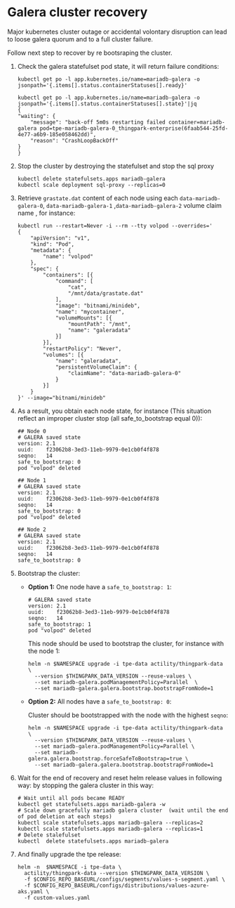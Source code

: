# Galera cluster recovery

Major kubernetes cluster outage or accidental volontary disruption can lead to loose galera quorum and to a full cluster failure. 

Follow next step to recover by re bootsraping the cluster. 

1.  Check the galera statefulset pod state, it will return failure conditions:

    ```shell
    kubectl get po -l app.kubernetes.io/name=mariadb-galera -o jsonpath='{.items[].status.containerStatuses[].ready}'
    ```
    ```shell
    kubectl get po -l app.kubernetes.io/name=mariadb-galera -o jsonpath='{.items[].status.containerStatuses[].state}'|jq
    {
    "waiting": {
        "message": "back-off 5m0s restarting failed container=mariadb-galera pod=tpe-mariadb-galera-0_thingpark-enterprise(6faab544-25fd-4e77-a6b9-185e058462dd)",
        "reason": "CrashLoopBackOff"
    }
    }

    ```

2.  Stop the cluster by destroying the statefulset and stop the sql proxy

    ```shell
    kubectl delete statefulsets.apps mariadb-galera 
    kubectl scale deployment sql-proxy --replicas=0
    ```

3.  Retrieve `grastate.dat` content of each node using each `data-mariadb-galera-0`, `data-mariadb-galera-1` ,`data-mariadb-galera-2` volume claim name , for instance:

    ```shell
    kubectl run --restart=Never -i --rm --tty volpod --overrides='
    {
        "apiVersion": "v1",
        "kind": "Pod",
        "metadata": {
            "name": "volpod"
        },
        "spec": {
            "containers": [{
                "command": [
                    "cat",
                    "/mnt/data/grastate.dat"
                ],
                "image": "bitnami/minideb",
                "name": "mycontainer",
                "volumeMounts": [{
                    "mountPath": "/mnt",
                    "name": "galeradata"
                }]
            }],
            "restartPolicy": "Never",
            "volumes": [{
                "name": "galeradata",
                "persistentVolumeClaim": {
                    "claimName": "data-mariadb-galera-0"
                }
            }]
        }
    }' --image="bitnami/minideb"

    ```

4.  As a result, you obtain each node state, for instance (This situation reflect an improper cluster stop (all safe_to_bootstrap equal 0)):

    ```shell
    ## Node 0
    # GALERA saved state
    version: 2.1
    uuid:    f23062b8-3ed3-11eb-9979-0e1cb0f4f878
    seqno:   14
    safe_to_bootstrap: 0
    pod "volpod" deleted

    ## Node 1
    # GALERA saved state
    version: 2.1
    uuid:    f23062b8-3ed3-11eb-9979-0e1cb0f4f878
    seqno:   14
    safe_to_bootstrap: 0
    pod "volpod" deleted

    ## Node 2
    # GALERA saved state
    version: 2.1
    uuid:    f23062b8-3ed3-11eb-9979-0e1cb0f4f878
    seqno:   14
    safe_to_bootstrap: 0
    ```
5.  Bootstrap the cluster:
  
    -   **Option 1:** One node have a `safe_to_bootstrap: 1`:

        ```shell
        # GALERA saved state
        version: 2.1
        uuid:    f23062b8-3ed3-11eb-9979-0e1cb0f4f878
        seqno:   14
        safe_to_bootstrap: 1
        pod "volpod" deleted
        ```

        This node should be used to bootstrap the cluster, for instance with the node 1:

        ```shell
        helm -n $NAMESPACE upgrade -i tpe-data actility/thingpark-data \
          --version $THINGPARK_DATA_VERSION --reuse-values \
          --set mariadb-galera.podManagementPolicy=Parallel  \
          --set mariadb-galera.galera.bootstrap.bootstrapFromNode=1
        ```

    -   **Option 2:** All nodes have a `safe_to_bootstrap: 0`:

        Cluster should be bootstrapped with the node with the highest `seqno`:

        ```shell
        helm -n $NAMESPACE upgrade -i tpe-data actility/thingpark-data \
          --version $THINGPARK_DATA_VERSION --reuse-values \
          --set mariadb-galera.podManagementPolicy=Parallel \
          --set mariadb-galera.galera.bootstrap.forceSafeToBootstrap=true \
          --set mariadb-galera.galera.bootstrap.bootstrapFromNode=1
        ```


6.  Wait for the end of recovery and reset helm release values in following way:  by stopping the galera cluster in this way:

    ```shell
    # Wait until all pods became READY
    kubectl get statefulsets.apps mariadb-galera -w
    # Scale down gracefully mariadb galera cluster  (wait until the end of pod deletion at each steps)
    kubectl scale statefulsets.apps mariadb-galera --replicas=2
    kubectl scale statefulsets.apps mariadb-galera --replicas=1
    # Delete stalefulset
    kubectl  delete statefulsets.apps mariadb-galera
    ```

7.  And finally upgrade the tpe release:

    ```shell
    helm -n  $NAMESPACE -i tpe-data \
      actility/thingpark-data --version $THINGPARK_DATA_VERSION \
      -f $CONFIG_REPO_BASEURL/configs/segments/values-s-segment.yaml \
      -f $CONFIG_REPO_BASEURL/configs/distributions/values-azure-aks.yaml \
      -f custom-values.yaml
    ```
